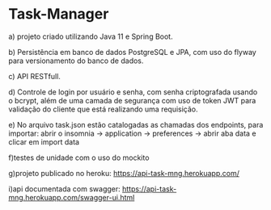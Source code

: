 # Task-Manager

a) projeto criado utilizando Java 11 e Spring Boot.

b) Persistência em banco de dados PostgreSQL e JPA, com uso do flyway para 
versionamento do banco de dados.

c) API RESTfull.

d) Controle de login por usuário e senha, com senha criptografada
usando o bcrypt, além de uma camada de segurança com uso de token
JWT para validação do cliente que está realizando uma requisição.

e) No arquivo task.json estão catalogadas as chamadas dos endpoints,
para importar: abrir o insomnia -> application -> preferences -> abrir aba data e clicar em import data

f)testes de unidade com o uso do mockito  

g)projeto publicado no heroku: https://api-task-mng.herokuapp.com/

i)api documentada com swagger: https://api-task-mng.herokuapp.com/swagger-ui.html
